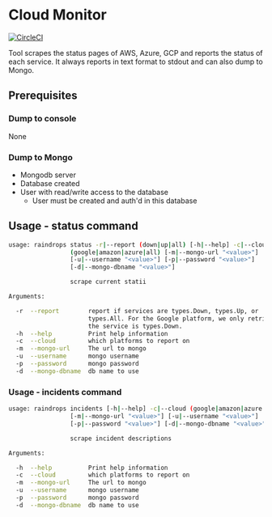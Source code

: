 # Cloud Monitor 
[![CircleCI](https://circleci.com/gh/BouncyLlama/raindrops/tree/master.svg?style=svg)](https://circleci.com/gh/BouncyLlama/raindrops/tree/master)

Tool scrapes the status pages of AWS, Azure, GCP and reports the status of
each service. It always reports in text format to stdout and can also dump to Mongo.
## Prerequisites
### Dump to console
None

### Dump to Mongo
* Mongodb server
* Database created
* User with read/write access to the database
    * User must be created and auth'd in this database 
## Usage - status command
```bash
usage: raindrops status -r|--report (down|up|all) [-h|--help] -c|--cloud
                 (google|amazon|azure|all) [-m|--mongo-url "<value>"]
                 [-u|--username "<value>"] [-p|--password "<value>"]
                 [-d|--mongo-dbname "<value>"]

                 scrape current statii

Arguments:

  -r  --report        report if services are types.Down, types.Up, or
                      types.All. For the Google platform, we only retrieve if
                      the service is types.Down.
  -h  --help          Print help information
  -c  --cloud         which platforms to report on
  -m  --mongo-url     The url to mongo
  -u  --username      mongo username
  -p  --password      mongo password
  -d  --mongo-dbname  db name to use


```

### Usage - incidents command
```bash
usage: raindrops incidents [-h|--help] -c|--cloud (google|amazon|azure|all)
                 [-m|--mongo-url "<value>"] [-u|--username "<value>"]
                 [-p|--password "<value>"] [-d|--mongo-dbname "<value>"]

                 scrape incident descriptions

Arguments:

  -h  --help          Print help information
  -c  --cloud         which platforms to report on
  -m  --mongo-url     The url to mongo
  -u  --username      mongo username
  -p  --password      mongo password
  -d  --mongo-dbname  db name to use

```